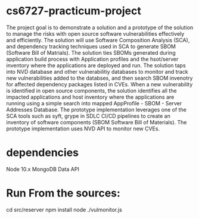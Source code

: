 # cs6727-practicum-project
The project goal is to demonstrate a solution and a prototype of the solution to manage the risks with open source software vulnerabilities effectively and efficiently. 
The solution will use Software Composition Analysis (SCA), and dependency tracking techniques used in SCA to generate SBOM (Software Bill of Matrials). The solution ties SBOMs generated during application build process with Application profiles and the hsot/server inventory where the applications are deployed and run. 
The solution taps into NVD database and other vulnerabilitiy databases to monitor and track new vulnerabilities added to the databses, and then search SBOM invenotry for affected dependency packages listed in CVEs. When a new vulnerability is identified in open source components, the solution identifies all the impacted applications and host inventory where the applications are running using a simple search into mapped AppProfile - SBOM - Server Addresses Database.
The prototype implementation leverages one of the SCA tools such as syft, grype in SDLC CI/CD pipelines to create an inventory of software components (SBOM Software Bill of Materials). 
The prototype implementation uses NVD API to monitor new CVEs.

# dependencies
Node 10.x
MongoDB Data API

# Run From the sources:

cd src/reserver
npm install
node ./vulmonitor.js
